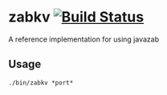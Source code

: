 zabkv [![Build Status](https://travis-ci.org/ZK-1931/zabkv.svg?branch=master)](https://travis-ci.org/ZK-1931/zabkv)
=====

A reference implementation for using javazab

Usage
-----

    ./bin/zabkv *port*

